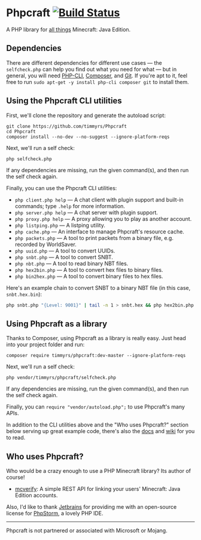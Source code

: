 # Phpcraft [![Build Status](https://travis-ci.org/timmyrs/Phpcraft.svg?branch=master)](https://travis-ci.org/timmyrs/Phpcraft)

A PHP library for [all things](https://phpcraft.de/docs/inherits.html) Minecraft: Java Edition.

## Dependencies

There are different dependencies for different use cases — the `selfcheck.php` can help you find out what you need for what — but in general, you will need [PHP-CLI](https://www.php.net/downloads.php), [Composer](https://getcomposer.org/download/), and [Git](https://git-scm.com/downloads).
If you're apt to it, feel free to run `sudo apt-get -y install php-cli composer git` to install them.

## Using the Phpcraft CLI utilities

First, we'll clone the repository and generate the autoload script:

    git clone https://github.com/timmyrs/Phpcraft
    cd Phpcraft
    composer install --no-dev --no-suggest --ignore-platform-reqs

Next, we'll run a self check:

    php selfcheck.php

If any dependencies are missing, run the given command(s), and then run the self check again.

Finally, you can use the Phpcraft CLI utilities:

- `php client.php help` — A chat client with plugin support and built-in commands; type `.help` for more information.
- `php server.php help` — A chat server with plugin support.
- `php proxy.php help` — A proxy allowing you to play as another account.
- `php listping.php` — A listping utility.
- `php cache.php` — An interface to manage Phpcraft's resource cache.
- `php packets.php` — A tool to print packets from a binary file, e.g. recorded by WorldSaver.
- `php uuid.php` — A tool to convert UUIDs.
- `php snbt.php` — A tool to convert SNBT.
- `php nbt.php` — A tool to read binary NBT files.
- `php hex2bin.php` — A tool to convert hex files to binary files.
- `php bin2hex.php` — A tool to convert binary files to hex files.

Here's an example chain to convert SNBT to a binary NBT file (in this case, `snbt.hex.bin`):

```Bash
php snbt.php "{Level: 9001}" | tail -n 1 > snbt.hex && php hex2bin.php snbt.hex
```

## Using Phpcraft as a library

Thanks to Composer, using Phpcraft as a library is really easy. Just head into your project folder and run:

    composer require timmyrs/phpcraft:dev-master --ignore-platform-reqs

Next, we'll run a self check:

    php vendor/timmyrs/phpcraft/selfcheck.php

If any dependencies are missing, run the given command(s), and then run the self check again.

Finally, you can `require "vendor/autoload.php";` to use Phpcraft's many APIs.

In addition to the CLI utilities above and the "Who uses Phpcraft?" section below serving up great example code, there's also the [docs](https://phpcraft.de/docs/index.html) and [wiki](https://github.com/timmyrs/Phpcraft/wiki) for you to read.

## Who uses Phpcraft?

Who would be a crazy enough to use a PHP Minecraft library? Its author of course!

- [mcverify](https://github.com/timmyrs/mcverify): A simple REST API for linking your users' Minecraft: Java Edition accounts.

Also, I'd like to thank [Jetbrains](https://www.jetbrains.com/?from=Phpcraft) for providing me with an open-source license for [PhpStorm](https://www.jetbrains.com/phpstorm/?from=Phpcraft), a lovely PHP IDE.

---

Phpcraft is not partnered or associated with Microsoft or Mojang.
